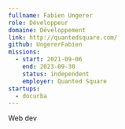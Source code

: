 ```yaml
---
fullname: Fabien Ungerer
role: Développeur
domaine: Développement
link: http://quantedsquare.com/
github: UngererFabien
missions:
  - start: 2021-09-06
    end: 2023-09-30
    status: independent
    employer: Quanted Square
startups:
  - docurba
---
```


Web dev
